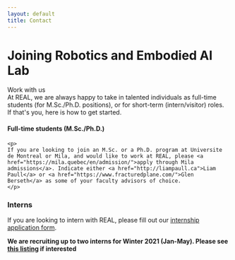 ```yaml
---
layout: default
title: Contact
---
```



<h1 class="display-4">Joining Robotics and Embodied AI Lab</h1>
               
<div class="card border-left-primary shadow h-100 py-2">
                <div class="card-body">
                  <div class="row no-gutters align-items-center">
                    <div class="col mr-2">
                      <div class="text-lg font-weight-bold text-primary mb-1">Work with us</div>
                      <div class="h4 mb-0">At REAL, we are always happy to take in talented individuals as full-time students (for M.Sc./Ph.D. positions), or for short-term (intern/visitor) roles. If that's you, here is how to get started.</div>
                    </div>
                  </div>
                </div>
</div>

<div class="card shadow mb-4 mt-4 border-left-success " >
<!-- Card Header - Dropdown -->
<div class="card-header py-3 d-flex flex-row align-items-center justify-content-between">
    <h4 class="m-0 font-weight-bold text-primary">Full-time students (M.Sc./Ph.D.)</h4>
</div>
<!-- Card Body -->
<div class="card-body">

    <p>
    If you are looking to join an M.Sc. or a Ph.D. program at Universite de Montreal or Mila, and would like to work at REAL, please <a href="https://mila.quebec/en/admission/">apply through Mila admissions</a>. Indicate either <a href="http://liampaull.ca">Liam Paull</a> or <a href="https://www.fracturedplane.com/">Glen Berseth</a> as some of your faculty advisors of choice.
    </p>
</div>
</div>



<div class="card shadow mb-4 border-left-warning ">
                <!-- Card Header - Dropdown -->
                <div class="card-header py-3 d-flex flex-row align-items-center justify-content-between">
                  <h3 class="m-0 font-weight-bold text-primary">Interns</h3>
                </div>
                <!-- Card Body -->
                <div class="card-body">
                  <p>
                  If you are looking to intern with REAL, please fill out our <a href="https://forms.gle/BB5csPfhZ7zUEEgg9">internship application form</a>.
                  </p>
                  <p>
                  <b>We are recruiting up to two interns for Winter 2021 (Jan-May). Please see <a href="/interns-winter-2021"> this listing</a> if interested</b>
                  </p>
                </div>
              </div>

